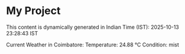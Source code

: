 # My Project

This content is dynamically generated in Indian Time (IST): 2025-10-13 23:28:43 IST


Current Weather in Coimbatore:
Temperature: 24.88 °C
Condition: mist
